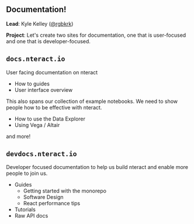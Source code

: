 ## Documentation!

**Lead**: Kyle Kelley ([@rgbkrk](https://github.com/rgbkrk))

**Project**: Let's create two sites for documentation, one that is user-focused and one that is developer-focused.

## `docs.nteract.io`

User facing documentation on nteract

* How to guides
* User interface overview

This also spans our collection of example notebooks. We need to show people how to be effective with nteract.

* How to use the Data Explorer
* Using Vega / Altair

and more!

## `devdocs.nteract.io`

Developer focused documentation to help us build nteract and enable more people to join us.

* Guides
  * Getting started with the monorepo
  * Software Design
  * React performance tips
* Tutorials
* Raw API docs
